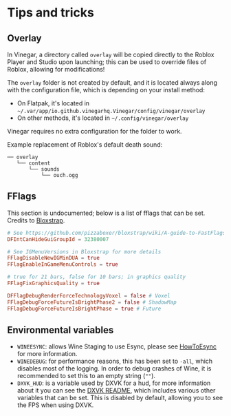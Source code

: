 # Tips and tricks

## Overlay
In Vinegar, a directory called `overlay` will be copied directly to the Roblox Player and Studio upon launching; this can be used to override files of Roblox, allowing for modifications!

The `overlay` folder is not created by default, and it is located always along with the configuration file, which is depending on your install method:

- On Flatpak, it's located in `~/.var/app/io.github.vinegarhq.Vinegar/config/vinegar/overlay`
- On other methods, it's located in `~/.config/vinegar/overlay`

Vinegar requires no extra configuration for the folder to work.

Example replacement of Roblox's default death sound:
```
── overlay
   └── content
       └── sounds
           └── ouch.ogg
```

## FFlags
This section is undocumented; below is a list of fflags that can be set. Credits to [Bloxstrap](https://github.com/pizzaboxer/bloxstrap/blob/main/Bloxstrap/FastFlagManager.cs).

```toml
# See https://github.com/pizzaboxer/bloxstrap/wiki/A-guide-to-FastFlags#gui-hiding
DFIntCanHideGuiGroupId = 32380007

# See IGMenuVersions in Bloxstrap for more details
FFlagDisableNewIGMinDUA = true
FFlagEnableInGameMenuControls = true

# true for 21 bars, false for 10 bars; in graphics quality
FFlagFixGraphicsQuality = true

DFFlagDebugRenderForceTechnologyVoxel = false # Voxel
FFlagDebugForceFutureIsBrightPhase2 = false # ShadowMap
FFlagDebugForceFutureIsBrightPhase = true # Future
```

## Environmental variables
+ `WINEESYNC`: allows Wine Staging to use Esync, please see [HowToEsync](https://github.com/lutris/docs/blob/master/HowToEsync.md) for more information.
+ `WINEDEBUG`: for performance reasons, this has been set to `-all`, which disables most of the logging. In order to debug crashes of Wine, it is recommended to set this to an empty string (`""`).
+ `DXVK_HUD`: is a variable used by DXVK for a hud, for more information about it you can see the [DXVK README](https://github.com/doitsujin/dxvk#hud), which includes various other variables that can be set. This is disabled by default, allowing you to see the FPS when using DXVK.

